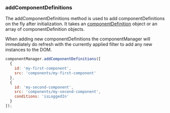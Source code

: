 ### <a name="addComponentDefinitions"></a> addComponentDefinitions

The addComponentDefinitions method is used to add componentDefinitions on the fly after initialization. It takes an [componentDefinition](#component-definitions) object or an array of componentDefinition objects.

When adding new componentDefinitions the componentManager will immediately do refresh with the currently applied filter to add any new instances to the DOM.

```javascript
componentManager.addComponentDefinitions([
  {
    id: 'my-first-component',
    src: 'components/my-first-component'
  },
  {
    id: 'my-second-component',
    src: 'components/my-second-component',
    conditions: 'isLoggedIn'
  }
]);
```
